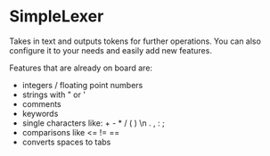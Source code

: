 # SimpleLexer

Takes in text and outputs tokens for further operations.
You can also configure it to your needs and easily add new features.

Features that are already on board are:

- integers / floating point numbers
- strings with " or '
- comments
- keywords
- single characters like:   + - * / ( ) \n . , : ;
- comparisons like <= != == 
- converts spaces to tabs
